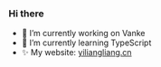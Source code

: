### Hi there 
<!-- <img src="https://media.giphy.com/media/hvRJCLFzcasrR4ia7z/giphy.gif" width="25px"> -->
- 🔭 I’m currently working on Vanke
- 🌱 I’m currently learning TypeScript
- ✨ My website: [yiliangliang.cn](https://yiliangliang.cn)
<!-- - 📚 I’m currently reading << 增长黑客 >>-->

<!--<img src='https://pbs.twimg.com/media/FQT5rHtVgAIZIYx?format=jpg&name=large' width='308' height='178'></img>-->
<!--
**Yill625/Yill625** is a ✨ _special_ ✨ repository because its `README.md` (this file) appears on your GitHub profile.
Here are some ideas to get you started:
- 🔭 I’m currently working on Vanke
- 🌱 I’m currently learning JavaScript
- 👯 I’m looking to collaborate on ...
- 🤔 I’m looking for help with ...
- 💬 Ask me about ...
- 📫 How to reach me: ...
- 😄 Pronouns: ...
- ⚡ Fun fact: ...
-->
